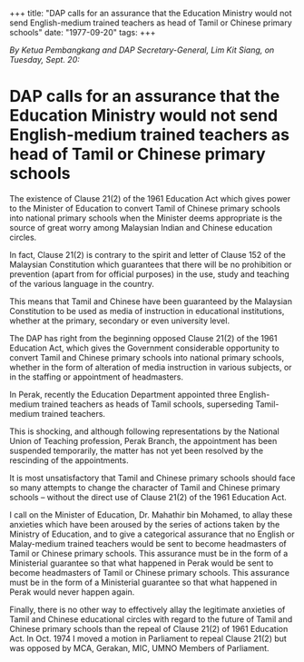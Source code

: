 +++ 
title: "DAP calls for an assurance that the Education Ministry would not send English-medium trained teachers as head of Tamil or Chinese primary schools"
date: "1977-09-20"
tags:
+++

_By Ketua Pembangkang and DAP Secretary-General, Lim Kit Siang, on Tuesday, Sept. 20:_

# DAP calls for an assurance that the Education Ministry would not send English-medium trained teachers as head of Tamil or Chinese primary schools

The existence of Clause 21(2) of the 1961 Education Act which gives power to the Minister of Education to convert Tamil of Chinese primary schools into national primary schools when the Minister deems appropriate is the source of great worry among Malaysian Indian and Chinese education circles.</u>

In fact, Clause 21(2) is contrary to the spirit and letter of Clause 152 of the Malaysian Constitution which guarantees that there will be no prohibition or prevention (apart from for official purposes) in the use, study and teaching of the various language in the country.

This means that Tamil and Chinese have been guaranteed by the Malaysian Constitution to be used as media of instruction in educational institutions, whether at the primary, secondary or even university level.

The DAP has right from the beginning opposed Clause 21(2) of the 1961 Education Act, which gives the Government considerable opportunity to convert Tamil and Chinese primary schools into national primary schools, whether in the form of alteration of media instruction in various subjects, or in the staffing or appointment of headmasters.

In Perak, recently the Education Department appointed three English-medium trained teachers as heads of Tamil schools, superseding Tamil-medium trained teachers.

This is shocking, and although following representations by the National Union of Teaching profession, Perak Branch, the appointment has been suspended temporarily, the matter has not yet been resolved by the rescinding of the appointments.

It is most unsatisfactory that Tamil and Chinese primary schools should face so many attempts to change the character of Tamil and Chinese primary schools – without the direct use of Clause 21(2) of the 1961 Education Act.

I call on the Minister of Education, Dr. Mahathir bin Mohamed, to allay these anxieties which have been aroused by the series of actions taken by the Ministry of Education, and to give a categorical assurance that no English or Malay-medium trained teachers would be sent to become headmasters of Tamil or Chinese primary schools. This assurance must be in the form of a Ministerial guarantee so that what happened in Perak would be sent to become headmasters of Tamil or Chinese primary schools. This assurance must be in the form of a Ministerial guarantee so that what happened in Perak would never happen again.

Finally, there is no other way to effectively allay the legitimate anxieties of Tamil and Chinese educational circles with regard to the future of Tamil and Chinese primary schools than the repeal of Clause 21(2) of 1961 Education Act. In Oct. 1974 I moved a motion in Parliament to repeal Clause 21(2) but was opposed by MCA, Gerakan, MIC, UMNO Members of Parliament.
 
